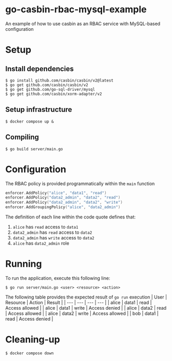 # go-casbin-rbac-mysql-example
An example of how to use casbin as an RBAC service with MySQL-based configuration

# Setup
## Install dependencies
```
$ go install github.com/casbin/casbin/v2@latest
$ go get github.com/casbin/casbin/v2
$ go get github.com/go-sql-driver/mysql
$ go get github.com/casbin/xorm-adapter/v2
```

## Setup infrastructure
```
$ docker compose up &
```

## Compiling
```
$ go build server/main.go
```

# Configuration
The RBAC policy is provided programmatically within the `main` function
```go
enforcer.AddPolicy("alice", "data1", "read")
enforcer.AddPolicy("data2_admin", "data2", "read")
enforcer.AddPolicy("data2_admin", "data2", "write")
enforcer.AddGroupingPolicy("alice", "data2_admin")
```

The definition of each line within the code quote defines that:
1. `alice` has `read` access to `data1`
2. `data2_admin` has `read` access to `data2`
3. `data2_admin` has `write` access to `data2`
4. `alice` has `data2_admin` role

# Running
To run the application, execute this following line:
```
$ go run server/main.go <user> <resource> <action>
```

The following table provides the expected result of `go run` execution
| User | Resource | Action | Result |
| --- | --- | --- | --- |
| alice | data1 | read | Access allowed |
| alice | data1 | write | Access denied |
| alice | data2 | read | Access allowed |
| alice | data2 | write | Access allowed |
| bob | data1 | read | Access denied |

# Cleaning-up
```
$ docker compose down
```
